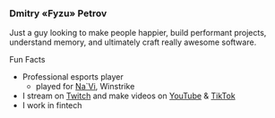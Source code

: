 ### Dmitry «Fyzu» Petrov

Just a guy looking to make people happier, build performant projects, understand memory, and ultimately craft really awesome software.

Fun Facts
* Professional esports player
  * played for [Na`Vi](https://navi.gg/en/publications/4865-navi-apex-legends-roster-is-complete), Winstrike
* I stream on [Twitch](https://www.twitch.tv/thefyzu) and make videos on [YouTube](https://www.youtube.com/TheFyzu?sub_confirmation=1) & [TikTok](https://www.tiktok.com/@theFyzu)
* I work in fintech
